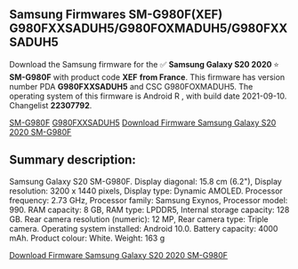 <h2>Samsung Firmwares SM-G980F(XEF) G980FXXSADUH5/G980FOXMADUH5/G980FXXSADUH5</h2>
Download the Samsung firmware for the ✅ <strong>Samsung Galaxy S20 2020 </strong> ⭐ <strong>SM-G980F</strong> with product code <strong>XEF</strong> <strong> from France</strong>. This firmware has version number PDA <strong>G980FXXSADUH5</strong> and CSC G980FOXMADUH5. The operating system of this firmware is Android R , with build date 2021-09-10. Changelist <strong>22307792</strong>.


[SM-G980F](https://samfirm.shop/samsung/model/SM-G980F)
[G980FXXSADUH5](https://samfirm.shop/samsung/pda/G980FXXSADUH5)
[Download Firmware Samsung Galaxy S20 2020 SM-G980F](https://samfirm.shop/samsung/firmware/455720)
<h2>Summary description:</h2>
<p>Samsung Galaxy S20 SM-G980F. Display diagonal: 15.8 cm (6.2"), Display resolution: 3200 x 1440 pixels, Display type: Dynamic AMOLED. Processor frequency: 2.73 GHz, Processor family: Samsung Exynos, Processor model: 990. RAM capacity: 8 GB, RAM type: LPDDR5, Internal storage capacity: 128 GB. Rear camera resolution (numeric): 12 MP, Rear camera type: Triple camera. Operating system installed: Android 10.0. Battery capacity: 4000 mAh. Product colour: White. Weight: 163 g</p>


[Download Firmware Samsung Galaxy S20 2020 SM-G980F](https://samfirm.shop/samsung/firmware/455720)

